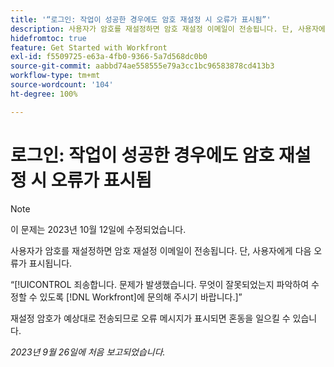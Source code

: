 ```yaml
---
title: '“로그인: 작업이 성공한 경우에도 암호 재설정 시 오류가 표시됨”'
description: 사용자가 암호를 재설정하면 암호 재설정 이메일이 전송됩니다. 단, 사용자에게 오류가 표시됩니다.
hidefromtoc: true
feature: Get Started with Workfront
exl-id: f5509725-e63a-4fb0-9366-5a7d568dc0b0
source-git-commit: aabbd74ae558555e79a3cc1bc96583878cd413b3
workflow-type: tm+mt
source-wordcount: '104'
ht-degree: 100%

---
```


# 로그인: 작업이 성공한 경우에도 암호 재설정 시 오류가 표시됨

>[!NOTE]
>
>이 문제는 2023년 10월 12일에 수정되었습니다.

사용자가 암호를 재설정하면 암호 재설정 이메일이 전송됩니다. 단, 사용자에게 다음 오류가 표시됩니다.

“[!UICONTROL 죄송합니다. 문제가 발생했습니다. 무엇이 잘못되었는지 파악하여 수정할 수 있도록 [!DNL Workfront]에 문의해 주시기 바랍니다.]”

재설정 암호가 예상대로 전송되므로 오류 메시지가 표시되면 혼동을 일으킬 수 있습니다.

_2023년 9월 26일에 처음 보고되었습니다._
